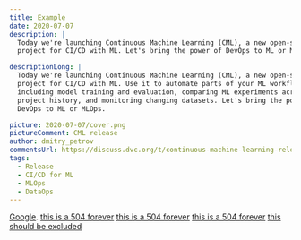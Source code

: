 ```yaml
---
title: Example
date: 2020-07-07
description: |
  Today we're launching Continuous Machine Learning (CML), a new open-source
  project for CI/CD with ML. Let's bring the power of DevOps to ML or MLOps.

descriptionLong: |
  Today we're launching Continuous Machine Learning (CML), a new open-source
  project for CI/CD with ML. Use it to automate parts of your ML workflow,
  including model training and evaluation, comparing ML experiments across your
  project history, and monitoring changing datasets. Let's bring the power of
  DevOps to ML or MLOps.

picture: 2020-07-07/cover.png
pictureComment: CML release
author: dmitry_petrov
commentsUrl: https://discuss.dvc.org/t/continuous-machine-learning-release/429
tags:
  - Release
  - CI/CD for ML
  - MLOps
  - DataOps
---
```


[Google](www.google.com). [this is a 504 forever](httpstat.us/504)
[this is a 504 forever](httpstat.us/504)
[this is a 504 forever](httpstat.us/504)
[this should be excluded](https://myendpoint.com)
